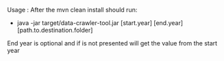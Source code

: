 Usage : After the mvn clean install should run:

* java -jar target/data-crawler-tool.jar [start.year] [end.year] [path.to.destination.folder]

End year is optional and if is not presented will get the value from the start year
